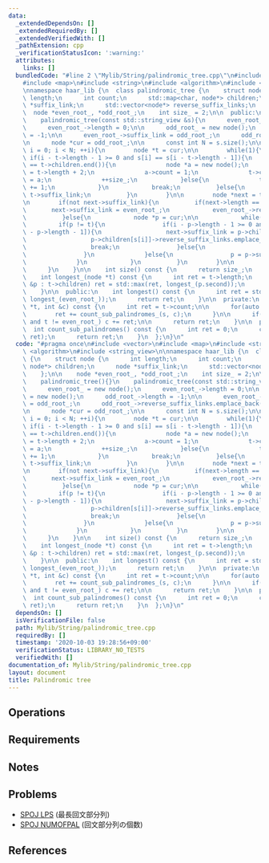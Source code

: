 ```yaml
---
data:
  _extendedDependsOn: []
  _extendedRequiredBy: []
  _extendedVerifiedWith: []
  _pathExtension: cpp
  _verificationStatusIcon: ':warning:'
  attributes:
    links: []
  bundledCode: "#line 2 \"Mylib/String/palindromic_tree.cpp\"\n#include <vector>\n\
    #include <map>\n#include <string>\n#include <algorithm>\n#include <string_view>\n\
    \nnamespace haar_lib {\n  class palindromic_tree {\n    struct node {\n      int\
    \ length;\n      int count;\n      std::map<char, node*> children;\n      node\
    \ *suffix_link;\n      std::vector<node*> reverse_suffix_links;\n    };\n\n  \
    \  node *even_root_, *odd_root_;\n    int size_ = 2;\n\n  public:\n    palindromic_tree(){}\n\
    \    palindromic_tree(const std::string_view &s){\n      even_root_ = new node();\n\
    \      even_root_->length = 0;\n\n      odd_root_ = new node();\n      odd_root_->length\
    \ = -1;\n\n      even_root_->suffix_link = odd_root_;\n      odd_root_->reverse_suffix_links.emplace_back(even_root_);\n\
    \n      node *cur = odd_root_;\n\n      const int N = s.size();\n\n      for(int\
    \ i = 0; i < N; ++i){\n        node *t = cur;\n\n        while(1){\n         \
    \ if(i - t->length - 1 >= 0 and s[i] == s[i - t->length - 1]){\n            if(t->children.find(s[i])\
    \ == t->children.end()){\n              node *a = new node();\n              a->length\
    \ = t->length + 2;\n              a->count = 1;\n              t->children[s[i]]\
    \ = a;\n              ++size_;\n            }else{\n              t->children[s[i]]->count\
    \ += 1;\n            }\n            break;\n          }else{\n            t =\
    \ t->suffix_link;\n          }\n        }\n\n        node *next = t->children[s[i]];\n\
    \n        if(not next->suffix_link){\n          if(next->length == 1){\n     \
    \       next->suffix_link = even_root_;\n            even_root_->reverse_suffix_links.emplace_back(next);\n\
    \          }else{\n            node *p = cur;\n\n            while(1){\n     \
    \         if(p != t){\n                if(i - p->length - 1 >= 0 and s[i] == s[i\
    \ - p->length - 1]){\n                  next->suffix_link = p->children[s[i]];\n\
    \                  p->children[s[i]]->reverse_suffix_links.emplace_back(next);\n\
    \                  break;\n                }else{\n                  p = p->suffix_link;\n\
    \                }\n              }else{\n                p = p->suffix_link;\n\
    \              }\n            }\n          }\n        }\n\n        cur = next;\n\
    \      }\n    }\n\n    int size() const {\n      return size_;\n    }\n\n  private:\n\
    \    int longest_(node *t) const {\n      int ret = t->length;\n      for(auto\
    \ &p : t->children) ret = std::max(ret, longest_(p.second));\n      return ret;\n\
    \    }\n\n  public:\n    int longest() const {\n      int ret = std::max(longest_(odd_root_),\
    \ longest_(even_root_));\n      return ret;\n    }\n\n  private:\n    int count_sub_palindromes_(node\
    \ *t, int &c) const {\n      int ret = t->count;\n\n      for(auto &s : t->reverse_suffix_links){\n\
    \        ret += count_sub_palindromes_(s, c);\n      }\n\n      if(t != odd_root_\
    \ and t != even_root_) c += ret;\n\n      return ret;\n    }\n\n  public:\n  \
    \  int count_sub_palindromes() const {\n      int ret = 0;\n      count_sub_palindromes_(odd_root_,\
    \ ret);\n      return ret;\n    }\n  };\n}\n"
  code: "#pragma once\n#include <vector>\n#include <map>\n#include <string>\n#include\
    \ <algorithm>\n#include <string_view>\n\nnamespace haar_lib {\n  class palindromic_tree\
    \ {\n    struct node {\n      int length;\n      int count;\n      std::map<char,\
    \ node*> children;\n      node *suffix_link;\n      std::vector<node*> reverse_suffix_links;\n\
    \    };\n\n    node *even_root_, *odd_root_;\n    int size_ = 2;\n\n  public:\n\
    \    palindromic_tree(){}\n    palindromic_tree(const std::string_view &s){\n\
    \      even_root_ = new node();\n      even_root_->length = 0;\n\n      odd_root_\
    \ = new node();\n      odd_root_->length = -1;\n\n      even_root_->suffix_link\
    \ = odd_root_;\n      odd_root_->reverse_suffix_links.emplace_back(even_root_);\n\
    \n      node *cur = odd_root_;\n\n      const int N = s.size();\n\n      for(int\
    \ i = 0; i < N; ++i){\n        node *t = cur;\n\n        while(1){\n         \
    \ if(i - t->length - 1 >= 0 and s[i] == s[i - t->length - 1]){\n            if(t->children.find(s[i])\
    \ == t->children.end()){\n              node *a = new node();\n              a->length\
    \ = t->length + 2;\n              a->count = 1;\n              t->children[s[i]]\
    \ = a;\n              ++size_;\n            }else{\n              t->children[s[i]]->count\
    \ += 1;\n            }\n            break;\n          }else{\n            t =\
    \ t->suffix_link;\n          }\n        }\n\n        node *next = t->children[s[i]];\n\
    \n        if(not next->suffix_link){\n          if(next->length == 1){\n     \
    \       next->suffix_link = even_root_;\n            even_root_->reverse_suffix_links.emplace_back(next);\n\
    \          }else{\n            node *p = cur;\n\n            while(1){\n     \
    \         if(p != t){\n                if(i - p->length - 1 >= 0 and s[i] == s[i\
    \ - p->length - 1]){\n                  next->suffix_link = p->children[s[i]];\n\
    \                  p->children[s[i]]->reverse_suffix_links.emplace_back(next);\n\
    \                  break;\n                }else{\n                  p = p->suffix_link;\n\
    \                }\n              }else{\n                p = p->suffix_link;\n\
    \              }\n            }\n          }\n        }\n\n        cur = next;\n\
    \      }\n    }\n\n    int size() const {\n      return size_;\n    }\n\n  private:\n\
    \    int longest_(node *t) const {\n      int ret = t->length;\n      for(auto\
    \ &p : t->children) ret = std::max(ret, longest_(p.second));\n      return ret;\n\
    \    }\n\n  public:\n    int longest() const {\n      int ret = std::max(longest_(odd_root_),\
    \ longest_(even_root_));\n      return ret;\n    }\n\n  private:\n    int count_sub_palindromes_(node\
    \ *t, int &c) const {\n      int ret = t->count;\n\n      for(auto &s : t->reverse_suffix_links){\n\
    \        ret += count_sub_palindromes_(s, c);\n      }\n\n      if(t != odd_root_\
    \ and t != even_root_) c += ret;\n\n      return ret;\n    }\n\n  public:\n  \
    \  int count_sub_palindromes() const {\n      int ret = 0;\n      count_sub_palindromes_(odd_root_,\
    \ ret);\n      return ret;\n    }\n  };\n}\n"
  dependsOn: []
  isVerificationFile: false
  path: Mylib/String/palindromic_tree.cpp
  requiredBy: []
  timestamp: '2020-10-03 19:28:56+09:00'
  verificationStatus: LIBRARY_NO_TESTS
  verifiedWith: []
documentation_of: Mylib/String/palindromic_tree.cpp
layout: document
title: Palindromic tree
---
```


## Operations

## Requirements

## Notes

## Problems

- [SPOJ LPS](https://www.spoj.com/problems/LPS/) (最長回文部分列)
- [SPOJ NUMOFPAL](https://www.spoj.com/problems/NUMOFPAL/) (回文部分列の個数)

## References
